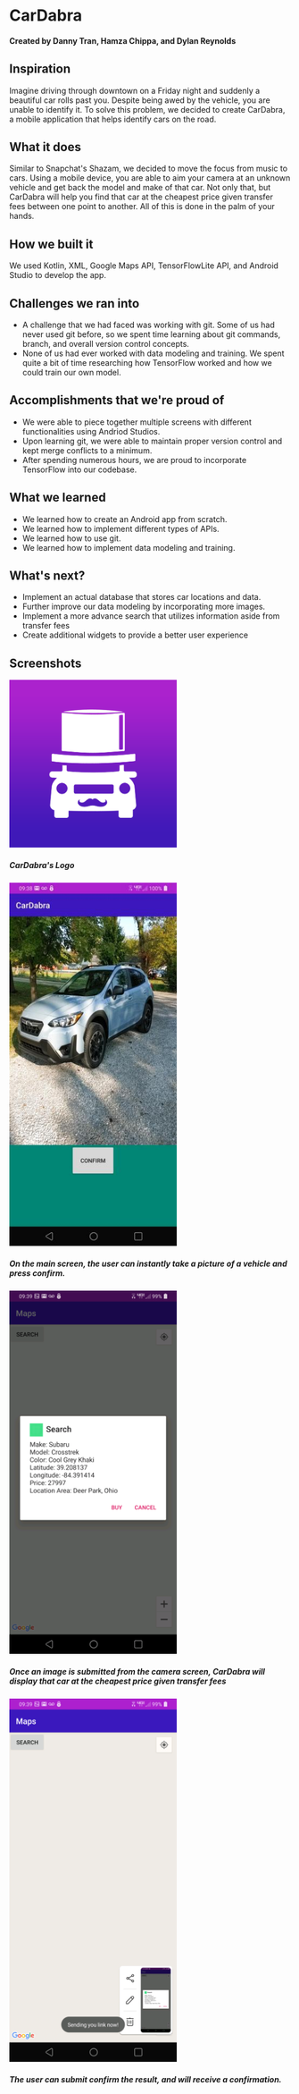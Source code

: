 # CarDabra
#### Created by Danny Tran, Hamza Chippa, and Dylan Reynolds
## Inspiration
<p>Imagine driving through downtown on a Friday night and suddenly a beautiful car rolls past you. Despite being awed by the vehicle, you are unable to identify it. To solve this problem, we decided to create CarDabra, a mobile application that helps identify cars on the road.</p>

## What it does
<p>Similar to Snapchat's Shazam, we decided to move the focus from music to cars. Using a mobile device, you are able to aim your camera at an unknown vehicle and get back the model and make of that car. Not only that, but CarDabra will help you find that car at the cheapest price given transfer fees between one point to another. All of this is done in the palm of your hands.</p>

## How we built it
<p>We used Kotlin, XML, Google Maps API, TensorFlowLite API, and Android Studio to develop the app.</p>

## Challenges we ran into
* A challenge that we had faced was working with git. Some of us had never used git before, so we spent time learning about git commands, branch, and overall version control concepts.
* None of us had ever worked with data modeling and training. We spent quite a bit of time researching how TensorFlow worked and how we could train our own model. 

## Accomplishments that we're proud of
* We were able to piece together multiple screens with different functionalities using Andriod Studios. 
* Upon learning git, we were able to maintain proper version control and kept merge conflicts to a minimum.
* After spending numerous hours, we are proud to incorporate TensorFlow into our codebase. 

## What we learned
* We learned how to create an Android app from scratch.
* We learned how to implement different types of APIs.
* We learned how to use git.
* We learned how to implement data modeling and training.

## What's next?
* Implement an actual database that stores car locations and data.
* Further improve our data modeling by incorporating more images.
* Implement a more advance search that utilizes information aside from transfer fees
* Create additional widgets to provide a better user experience

## Screenshots
<img src="Documentation/CarDabraLogo.png" width="300">

##### CarDabra's Logo

<img src="Documentation/Camera_Screen.jpg" width="300">

##### On the main screen, the user can instantly take a picture of a vehicle and press confirm.

<img src="Documentation/SearchScreen.png" width="300">

##### Once an image is submitted from the camera screen, CarDabra will display that car at the cheapest price given transfer fees

<img src="Documentation/ConfirmationScreen.png" width="300">

##### The user can submit confirm the result, and will receive a confirmation. 



